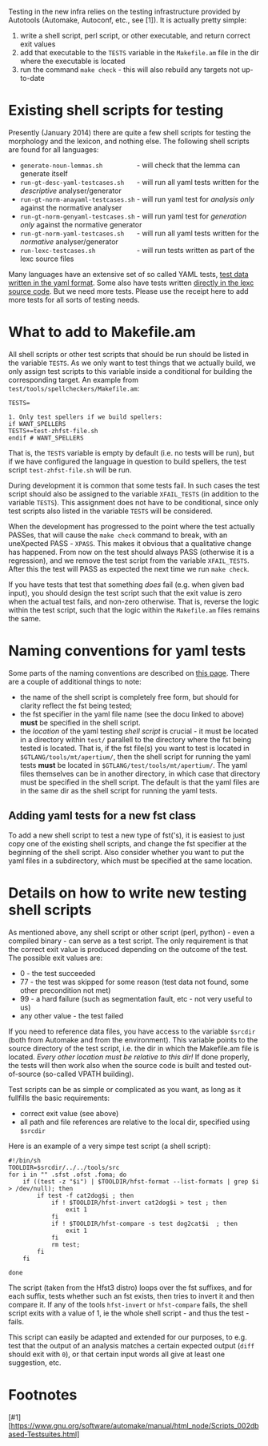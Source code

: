 Testing in the new infra relies on the testing infrastructure provided by
Autotools (Automake, Autoconf, etc., see [1]). It is actually pretty simple:

1. write a shell script, perl script, or other executable, and return correct
  exit values
1. add that executable to the `TESTS` variable in the `Makefile.am` file in
  the dir where the executable is located
1. run the command `make check` - this will also rebuild any targets not
  up-to-date

# Existing shell scripts for testing

Presently (January 2014) there are quite a few shell scripts for testing the
morphology and the lexicon, and nothing else. The following shell scripts are
found for all languages:

* `generate-noun-lemmas.sh         ` - will check that the lemma can generate itself
* `run-gt-desc-yaml-testcases.sh   ` - will run all yaml tests written for the *descriptive* analyser/generator
* `run-gt-norm-anayaml-testcases.sh` - will run yaml test for *analysis only* against the normative analyser
* `run-gt-norm-genyaml-testcases.sh` - will run yaml test for *generation only* against the normative generator
* `run-gt-norm-yaml-testcases.sh   ` - will run all yaml tests written for the *normative* analyser/generator
* `run-lexc-testcases.sh           ` - will run tests written as part of the lexc source files

Many languages have an extensive set of so called YAML tests,
[test data written in the yaml format](AddingMorphologicalTestData.html#Yaml+tests).
Some also have tests written
[directly in the lexc source code](AddingMorphologicalTestData.html#Lexc+tests).
But we need more tests. Please use the receipt here to add more tests for
all sorts of testing needs.

# What to add to Makefile.am

All shell scripts or other test scripts that should be run should be listed in
the variable `TESTS`. As we only want to test things that we actually build,
we only assign test scripts to this variable inside a conditional for building
the corresponding target. An example from
`test/tools/spellcheckers/Makefile.am`:

```
TESTS=

1. Only test spellers if we build spellers:
if WANT_SPELLERS
TESTS+=test-zhfst-file.sh
endif # WANT_SPELLERS
```

That is, the `TESTS` variable is empty by default (i.e. no tests will be run),
but if we have configured the language in question to build spellers, the test
script `test-zhfst-file.sh` will be run.

During development it is common that some tests fail. In such cases the
test script should also be assigned to the variable `XFAIL_TESTS` (in addition
to the variable `TESTS`). This assignment does not have to be conditional,
since only test scripts also listed in the variable `TESTS` will be
considered.

When the development has progressed to the point where the test actually PASSes,
that will cause the `make check` command to break, with an uneXpected PASS -
`XPASS`. This makes it obvious that a qualitative change has happened.
From now on the test should always PASS (otherwise it is a regression), and we
remove the test script from the variable `XFAIL_TESTS`. After this the test
will PASS as expected the next time we run `make check`.

If you have tests that test that something *does* fail (e.g. when given bad
input), you should design the test script such that the exit value is zero when
the actual test fails, and non-zero otherwise. That is, reverse the logic within
the test script, such that the logic within the `Makefile.am` files remains
the same.

# Naming conventions for yaml tests

Some parts of the naming conventions are described on
[this page](AddingMorphologicalTestData.html#Filenames+for+Yaml+tests). There are
a couple of additional things to note:

* the name of the shell script is completely free form, but should for clarity
  reflect the fst being tested;
* the fst specifier in the yaml file name (see the docu linked to above)
  **must** be specified in the shell script.
* the *location* of the yaml testing *shell script* is crucial - it must be
  located in a directory within `test/` parallell to the directory where the
  fst being tested is located. That is, if the fst file(s) you want to test is
  located in `$GTLANG/tools/mt/apertium/`, then the shell script for running
  the yaml tests **must** be located in `$GTLANG/test/tools/mt/apertium/`. The
  yaml files themselves can be in another directory, in which case that
  directory must be specified in the shell script. The default is that the yaml
  files are in the same dir as the shell script for running the yaml tests.

## Adding yaml tests for a new fst class

To add a new shell script to test a new type of fst('s), it is easiest to just
copy one of the existing shell scripts, and change the fst specifier at the
beginning of the shell script. Also consider whether you want to put the yaml
files in a subdirectory, which must be specified at the same location.

# Details on how to write new testing shell scripts

As mentioned above, any shell script or other script (perl, python) - even a
compiled binary - can serve as a test script. The only requirement is that the
correct exit value is produced depending on the outcome of the test.
The possible exit values are:

*  0 - the test succeeded
* 77 - the test was skipped for some reason (test data not found, some other
       precondition not met)
* 99 - a hard failure (such as segmentation fault, etc - not very useful to us)
* any other value - the test failed

If you need to reference data files, you have access to the variable `$srcdir`
(both from Automake and from the environment). This variable points to the
source directory of the test script, i.e. the dir in which the Makefile.am file
is located. *Every other location must be relative to this dir!* If done
properly, the tests will then work also when the source code is built and tested
out-of-source (so-called VPATH building).

Test scripts can be as simple or complicated as you want, as long as it
fullfills the basic requirements:

* correct exit value (see above)
* all path and file references are relative to the local dir, specified using
  `$srcdir`

Here is an example of a very simpe test script (a shell script):

```
#!/bin/sh
TOOLDIR=$srcdir/../../tools/src
for i in "" .sfst .ofst .foma; do
    if ((test -z "$i") | $TOOLDIR/hfst-format --list-formats | grep $i > /dev/null); then
        if test -f cat2dog$i ; then
            if ! $TOOLDIR/hfst-invert cat2dog$i > test ; then
                exit 1
            fi
            if ! $TOOLDIR/hfst-compare -s test dog2cat$i  ; then
                exit 1
            fi
            rm test;
        fi
    fi

done
```

The script (taken from the Hfst3 distro) loops over the fst suffixes, and for
each suffix, tests whether such an fst exists, then tries to invert it and then
compare it. If any of the tools `hfst-invert` or `hfst-compare` fails, the
shell script exits with a value of 1, ie the whole shell script - and thus the
test - fails.

This script can easily be adapted and extended for our purposes, to e.g. test
that the output of an analysis matches a certain expected output (`diff`
should exit with `0`), or that certain input words all give at least one
suggestion, etc.

# Footnotes

[#1] [https://www.gnu.org/software/automake/manual/html_node/Scripts_002dbased-Testsuites.html]
